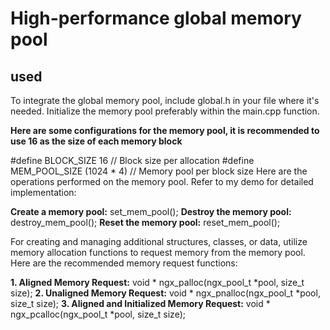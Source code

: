 # High-performance global memory pool
## used
To integrate the global memory pool, include global.h in your file where it's needed. Initialize the memory pool preferably within the main.cpp function. 

**Here are some configurations for the memory pool, it is recommended to use 16 as the size of each memory block**

#define BLOCK_SIZE 16 // Block size per allocation
#define MEM_POOL_SIZE (1024 * 4) // Memory pool per block size
Here are the operations performed on the memory pool. Refer to my demo for detailed implementation:

**Create a memory pool:** set_mem_pool();
**Destroy the memory pool:** destroy_mem_pool();
**Reset the memory pool:** reset_mem_pool();

For creating and managing additional structures, classes, or data, utilize memory allocation functions to request memory from the memory pool.
Here are the recommended memory request functions:

**1. Aligned Memory Request:** void * ngx_palloc(ngx_pool_t *pool, size_t size);
**2. Unaligned Memory Request:** void * ngx_pnalloc(ngx_pool_t *pool, size_t size);
**3. Aligned and Initialized Memory Request:**  void * ngx_pcalloc(ngx_pool_t *pool, size_t size);


